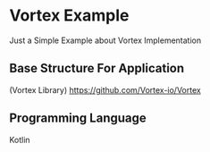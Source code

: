 # Vortex Example
Just a Simple Example about Vortex Implementation

## Base Structure For Application

(Vortex Library)
https://github.com/Vortex-io/Vortex

## Programming Language 
Kotlin

